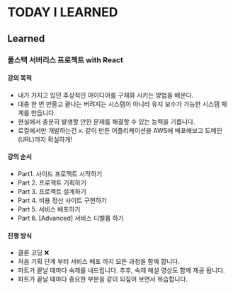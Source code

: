 # TODAY I LEARNED

## Learned

### 풀스택 서버리스 프로젝트 with React

#### 강의 목적

- 내가 가지고 있던 추상적인 아이디어를 구체화 시키는 방법을 배운다.
- 대충 한 번 만들고 끝나는 버려지는 시스템이 아니라 유지 보수가 가능한 시스템 체계를 만듭니다.
- 현실에서 충분히 발생할 만한 문제를 해결할 수 있는 능력을 기릅니다.
- 로컬에서만 개발하는건 x. 같이 만든 어플리케이션을 AWS에 배포해보고 도메인 (URL)까지 확실하게!

#### 강의 순서

- Part1. 사이드 프로젝트 시작하기
- Part 2. 프로젝트 기획하기
- Part 3. 프로젝트 설계하기
- Part 4. 비용 정산 사이트 구현하기
- Part 5. 서비스 배포하기
- Part 6. [Advanced] 서비스 디벨롭 하기

#### 진행 방식

- 클론 코딩 ❌
- 처음 기획 단계 부터 서비스 배포 까지 모든 과정을 함께 합니다.
- 파트가 끝날 때마다 숙제를 내드립니다. 추후, 숙제 해설 영상도 함께 제공 됩니다.
- 파트가 끝날 때마다 중요한 부분을 같이 되짚어 보면서 복습합니다.

